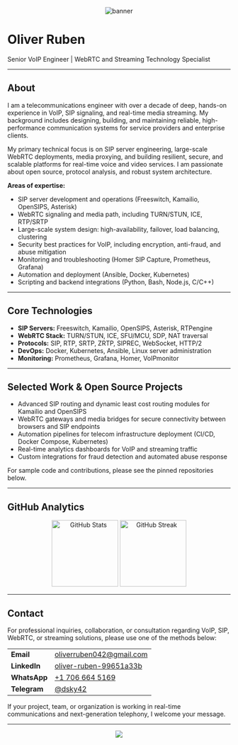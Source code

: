 <!-- Banner -->
<p align="center">
  <img src="https://capsule-render.vercel.app/api?type=waving&height=180&color=0:2138A0,100:41E6FF&text=Oliver%20Ruben&fontSize=38&fontAlign=70&fontAlignY=40&desc=VoIP%20%7C%20WebRTC%20%7C%20SIP%20%7C%20Streaming%20Engineer&descAlign=70&descAlignY=65" alt="banner"/>
</p>

# Oliver Ruben

Senior VoIP Engineer | WebRTC and Streaming Technology Specialist

---

## About

I am a telecommunications engineer with over a decade of deep, hands-on experience in VoIP, SIP signaling, and real-time media streaming. My background includes designing, building, and maintaining reliable, high-performance communication systems for service providers and enterprise clients. 

My primary technical focus is on SIP server engineering, large-scale WebRTC deployments, media proxying, and building resilient, secure, and scalable platforms for real-time voice and video services. I am passionate about open source, protocol analysis, and robust system architecture.

**Areas of expertise:**

- SIP server development and operations (Freeswitch, Kamailio, OpenSIPS, Asterisk)
- WebRTC signaling and media path, including TURN/STUN, ICE, RTP/SRTP
- Large-scale system design: high-availability, failover, load balancing, clustering
- Security best practices for VoIP, including encryption, anti-fraud, and abuse mitigation
- Monitoring and troubleshooting (Homer SIP Capture, Prometheus, Grafana)
- Automation and deployment (Ansible, Docker, Kubernetes)
- Scripting and backend integrations (Python, Bash, Node.js, C/C++)

---

## Core Technologies

- **SIP Servers:** Freeswitch, Kamailio, OpenSIPS, Asterisk, RTPengine
- **WebRTC Stack:** TURN/STUN, ICE, SFU/MCU, SDP, NAT traversal
- **Protocols:** SIP, RTP, SRTP, ZRTP, SIPREC, WebSocket, HTTP/2
- **DevOps:** Docker, Kubernetes, Ansible, Linux server administration
- **Monitoring:** Prometheus, Grafana, Homer, VoIPmonitor

---

## Selected Work & Open Source Projects

- Advanced SIP routing and dynamic least cost routing modules for Kamailio and OpenSIPS
- WebRTC gateways and media bridges for secure connectivity between browsers and SIP endpoints
- Automation pipelines for telecom infrastructure deployment (CI/CD, Docker Compose, Kubernetes)
- Real-time analytics dashboards for VoIP and streaming traffic
- Custom integrations for fraud detection and automated abuse response

For sample code and contributions, please see the pinned repositories below.

---

## GitHub Analytics

<p align="center">
  <img src="https://github-readme-stats.vercel.app/api?username=29cmb&show_icons=true&theme=default&hide_title=true" alt="GitHub Stats" height="150">
  <img src="https://streak-stats.demolab.com/?user=29cmb" alt="GitHub Streak" height="150">
</p>

---

## Contact

For professional inquiries, collaboration, or consultation regarding VoIP, SIP, WebRTC, or streaming solutions, please use one of the methods below:

<table>
  <tr>
    <td><strong>Email</strong></td>
    <td><a href="mailto:oliverruben042@gmail.com">oliverruben042@gmail.com</a></td>
  </tr>
  <tr>
    <td><strong>LinkedIn</strong></td>
    <td><a href="https://www.linkedin.com/in/oliver-ruben-99651a33b">oliver-ruben-99651a33b</a></td>
  </tr>
  <tr>
    <td><strong>WhatsApp</strong></td>
    <td><a href="https://wa.me/17066645169">+1 706 664 5169</a></td>
  </tr>
  <tr>
    <td><strong>Telegram</strong></td>
    <td><a href="https://t.me/dsky42">@dsky42</a></td>
  </tr>
</table>

If your project, team, or organization is working in real-time communications and next-generation telephony, I welcome your message.

---

<p align="center">
  <img src="https://capsule-render.vercel.app/api?type=wave&color=0:2138A0,100:41E6FF&height=70&section=footer"/>
</p>
